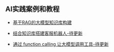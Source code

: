 ## AI实践案例和教程

- [基于RAG的大模型知识库构建](./docs/knowledge.md)

- [结合知识库搭建客服机器人-待更新](./docs/chatbot.md)

- [通过 function calling 让大模型调用工具-待更新](./docs/function_calling.md)